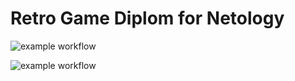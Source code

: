 # Retro Game Diplom for Netology

![example workflow](https://github.com/DnD-developer/RetroGame-diplom/actions/workflows/deployment_native_JS.yml/badge.svg?branch=master?event=push)

![example workflow](https://github.com/DnD-developer/RetroGame-diplom/actions/workflows/deployment_native_JS.yml/badge.svg?branch=dev?event=push)
